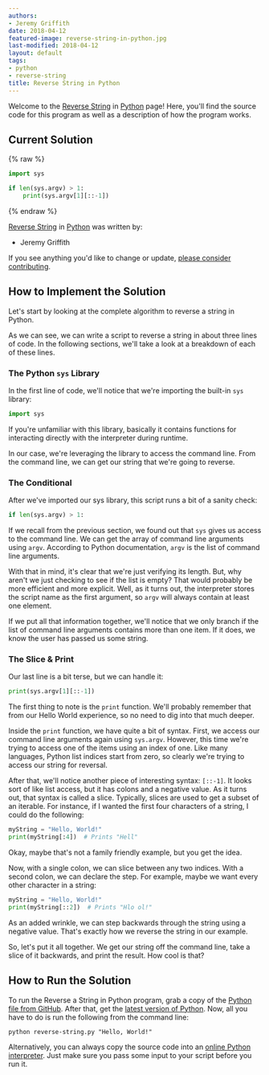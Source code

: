 ```yaml
---
authors:
- Jeremy Griffith
date: 2018-04-12
featured-image: reverse-string-in-python.jpg
last-modified: 2018-04-12
layout: default
tags:
- python
- reverse-string
title: Reverse String in Python
---
```


Welcome to the [Reverse String](https://sampleprograms.io/projects/reverse-string) in [Python](https://sampleprograms.io/languages/python) page! Here, you'll find the source code for this program as well as a description of how the program works.

## Current Solution

{% raw %}

```python
import sys

if len(sys.argv) > 1:
    print(sys.argv[1][::-1])
```

{% endraw %}

[Reverse String](https://sampleprograms.io/projects/reverse-string) in [Python](https://sampleprograms.io/languages/python) was written by:

- Jeremy Griffith

If you see anything you'd like to change or update, [please consider contributing](https://github.com/TheRenegadeCoder/sample-programs).

## How to Implement the Solution

Let's start by looking at the complete algorithm to reverse a string in Python.

As we can see, we can write a script to reverse a string in about three lines
of code. In the following sections, we'll take a look at a breakdown of each of
these lines.

### The Python `sys` Library

In the first line of code, we'll notice that we're importing the built-in `sys`
library:

```python
import sys
```

If you're unfamiliar with this library, basically it contains functions for
interacting directly with the interpreter during runtime.

In our case, we're leveraging the library to access the command line. From the
command line, we can get our string that we're going to reverse.

### The Conditional

After we've imported our sys library, this script runs a bit of a sanity check:

```python
if len(sys.argv) > 1:
```

If we recall from the previous section, we found out that `sys` gives us access to
the command line. We can get the array of command line arguments using `argv`.
According to Python documentation, `argv` is the list of command line arguments.

With that in mind, it's clear that we're just verifying its length. But, why
aren't we just checking to see if the list is empty? That would probably be
more efficient and more explicit. Well, as it turns out, the interpreter stores
the script name as the first argument, so `argv` will always contain at least one
element.

If we put all that information together, we'll notice that we only branch if the
list of command line arguments contains more than one item. If it does, we know
the user has passed us some string.

### The Slice & Print

Our last line is a bit terse, but we can handle it:

```python
print(sys.argv[1][::-1])
```

The first thing to note is the `print` function. We'll probably remember that
from our Hello World experience, so no need to dig into that much deeper.

Inside the `print` function, we have quite a bit of syntax. First, we access our
command line arguments again using `sys.argv`. However, this time we're trying to
access one of the items using an index of one. Like many languages, Python list
indices start from zero, so clearly we're trying to access our string for reversal.

After that, we'll notice another piece of interesting syntax: `[::-1]`. It looks
sort of like list access, but it has colons and a negative value. As it turns
out, that syntax is called a slice. Typically, slices are used to get a subset
of an iterable. For instance, if I wanted the first four characters of a string,
I could do the following:

```python
myString = "Hello, World!"
print(myString[:4])  # Prints "Hell"
```

Okay, maybe that's not a family friendly example, but you get the idea.

Now, with a single colon, we can slice between any two indices. With a second
colon, we can declare the step. For example, maybe we want every other character
in a string:

```python
myString = "Hello, World!"
print(myString[::2])  # Prints "Hlo ol!"
```

As an added wrinkle, we can step backwards through the string using a negative
value. That's exactly how we reverse the string in our example.

So, let's put it all together. We get our string off the command line, take a
slice of it backwards, and print the result. How cool is that?


## How to Run the Solution

To run the Reverse a String in Python program, grab a copy of the [Python file from GitHub][1].
After that, get the [latest version of Python][2]. Now, all you have to
do is run the following from the command line:

```console
python reverse-string.py "Hello, World!"
```

Alternatively, you can always copy the source code into an [online Python interpreter][3].
Just make sure you pass some input to your script before you run it.

[1]: https://github.com/TheRenegadeCoder/sample-programs/blob/main/archive/p/python/reverse_string.py
[2]: https://www.python.org/downloads/
[3]: https://www.online-python.com/
